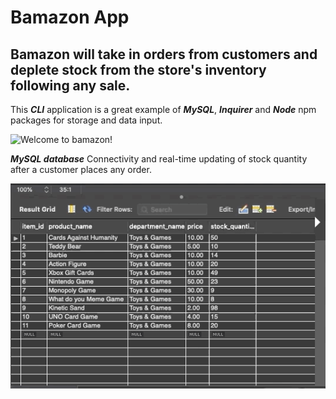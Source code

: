 # Bamazon App

## Bamazon will take in orders from customers and deplete stock from the store's inventory following any sale.

This **_*CLI*_** application is a great example of **_MySQL_**, **_Inquirer_** and **_Node_** npm packages for storage and data input.

![Welcome to bamazon!](Bamazon.gif)

**_MySQL database_** Connectivity and real-time updating of stock quantity after a customer places any order.

![MySQL database!](bamazondb.gif)
